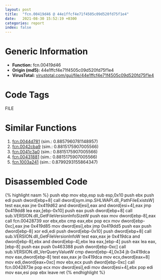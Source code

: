 ```yaml
---
layout: post
title:  "fcn.00419d46 @ 44e1ffcf4e71f4505c09d520fd75f1e4"
date:   2021-08-30 15:52:19 +0300
categories: report
index: false
---
```


# Generic Information
- **Function:** fcn.00419d46
- **Origin (md5):** 44e1ffcf4e71f4505c09d520fd75f1e4
- **VirusTotal:** [virustotal.com/gui/file/44e1ffcf4e71f4505c09d520fd75f1e4][virustotal_ref]

# Code Tags
<span class="tag" id="FILE">FILE</span>


# Similar Functions

1. [fcn.0044d781][similar_1_ref] (sim.: 0.8857960781148957)
2. [fcn.0042cba9][similar_2_ref] (sim.: 0.8815175907005566)
3. [fcn.0041c3a0][similar_3_ref] (sim.: 0.8815175907005566)
4. [fcn.00431881][similar_4_ref] (sim.: 0.8815175907005566)
5. [fcn.1003a241][similar_5_ref] (sim.: 0.8799293155864347)


# Disassembled Code

{% highlight nasm %}
push ebp
mov ebp,esp
sub esp,0x10
push ebx
push edi
push dword[ebp+8]
call dword[sym.imp.SHLWAPI.dll_PathFileExistsW]
test eax,eax
jne 0x419d62
and dword[esi],eax
and dword[esi+4],eax
jmp 0x419dd8
lea eax,[ebp-0x10]
push eax
push dword[ebp+8]
call sub.VERSION.dll_GetFileVersionInfoSizeW
push eax
mov dword[ebp-8],eax
call fcn.00428739
xor ebx,ebx
cmp eax,ebx
pop ecx
mov dword[ebp-0xc],eax
jne 0x419d85
mov dword[esi],ebx
jmp 0x419dd5
push eax
push dword[ebp-8]
xor edi,edi
push dword[ebp-0x10]
push dword[ebp+8]
call sub.VERSION.dll_GetFileVersionInfoW
test eax,eax
je 0x419dca
and dword[ebp-8],ebx
and dword[ebp-4],ebx
lea eax,[ebp-4]
push eax
lea eax,[ebp-8]
push eax
push 0x463388
push dword[ebp-0xc]
call sub.VERSION.dll_VerQueryValueW
cmp dword[ebp-4],0x34
jb 0x419dca
mov eax,dword[ebp-8]
test eax,eax
je 0x419dca
mov ecx,dword[eax+8]
mov edi,dword[eax+0xc]
mov ebx,ecx
push dword[ebp-0xc]
call fcn.0042873e
pop ecx
mov dword[esi],edi
mov dword[esi+4],ebx
pop edi
mov eax,esi
pop ebx
leave
ret
{% endhighlight %}


[similar_1_ref]: /report/fcn.0044d781@44e1ffcf4e71f4505c09d520fd75f1e4
[similar_2_ref]: /report/fcn.0042cba9@de21a548b66aa6c0b17491b6a31e14fa
[similar_3_ref]: /report/fcn.0041c3a0@6c5b0418e4a4c57d99cda47d2717045d
[similar_4_ref]: /report/fcn.00431881@0aa2d73a5300dff2412388945614b507
[similar_5_ref]: /report/fcn.1003a241@481b545f5c18f2fce1caac67ddc419e8
[virustotal_ref]: https://www.virustotal.com/gui/file/44e1ffcf4e71f4505c09d520fd75f1e4